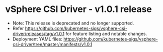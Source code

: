 <!-- markdownlint-disable MD034 -->
# vSphere CSI Driver - v1.0.1 release

* Note: This release is deprecated and no longer supported.
* Refer https://github.com/kubernetes-sigs/vsphere-csi-driver/releases/tag/v1.0.1 for feature listing and notable changes.
* Deployment YAML files: https://github.com/kubernetes-sigs/vsphere-csi-driver/tree/master/manifests/v1.0.1
